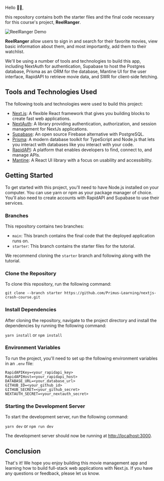 Hello 👋🏼,

this repository contains both the starter files and the final code necessary for this course's project, **ReelRanger**.

![ReelRanger Demo](https://res.cloudinary.com/uglymolluska/image/upload/v1680144208/reelranger_demo_vbekq1.gif)

**ReelRanger** allow users to sign in and search for their favorite movies, view basic information about them, and most importantly, add them to their watchlist.

We'll be using a number of tools and technologies to build this app, including NextAuth for authentication, Supabase to host the Postgres database, Prisma as an ORM for the database, Mantine UI for the user interface, RapidAPI to retrieve movie data, and SWR for client-side fetching.

Tools and Technologies Used
---------------------------

The following tools and technologies were used to build this project:

-   [Next.js](https://nextjs.org/): A flexible React framework that gives you building blocks to create fast web applications.
-   [NextAuth](https://supabase.com/): A library providing authentication, authorization, and session management for NextJs applications.
-   [Supabase](https://supabase.com/): An open source Firebase alternative with PostgreSQL.
-   [Prisma](https://www.prisma.io/): A modern database toolkit for TypeScript and Node.js that lets you interact with databases like you interact with your code.
-   [RapidAPI](https://rapidapi.com/): A platform that enables developers to find, connect to, and manage APIs.
-   [Mantine](https://mantine.dev/): A React UI library with a focus on usability and accessibility.

Getting Started
---------------

To get started with this project, you'll need to have Node.js installed on your computer. You can use yarn or npm as your package manager of choice. You'll also need to create accounts with RapidAPI and Supabase to use their services.

### Branches

This repository contains two branches:

-   `main`: This branch contains the final code that the deployed application runs on.
-   `starter`: This branch contains the starter files for the tutorial.

We recommend cloning the `starter` branch and following along with the tutorial.

### Clone the Repository

To clone this repository, run the following command:

`git clone --branch starter https://github.com/Primus-Learning/nextjs-crash-course.git
`

### Install Dependencies

After cloning the repository, navigate to the project directory and install the dependencies by running the following command:


`yarn install` or `npm install`

### Environment Variables

To run the project, you'll need to set up the following environment variables in an `.env` file:


`RapidAPIKey=<your_rapidapi_key>` <br>
`RapidAPIHost=<your_rapidapi_host>` <br>
`DATABASE_URL=<your_database_url>` <br>
`GITHUB_ID=<your_github_id>` <br>
`GITHUB_SECRET=<your_github_secret>` <br>
`NEXTAUTH_SECRET=<your_nextauth_secret>`

### Starting the Development Server

To start the development server, run the following command:

`yarn dev` or `npm run dev`

The development server should now be running at [http://localhost:3000](http://localhost:3000/).


Conclusion
----------

That's it! We hope you enjoy building this movie management app and learning how to build full-stack web applications with Next.js. If you have any questions or feedback, please let us know.